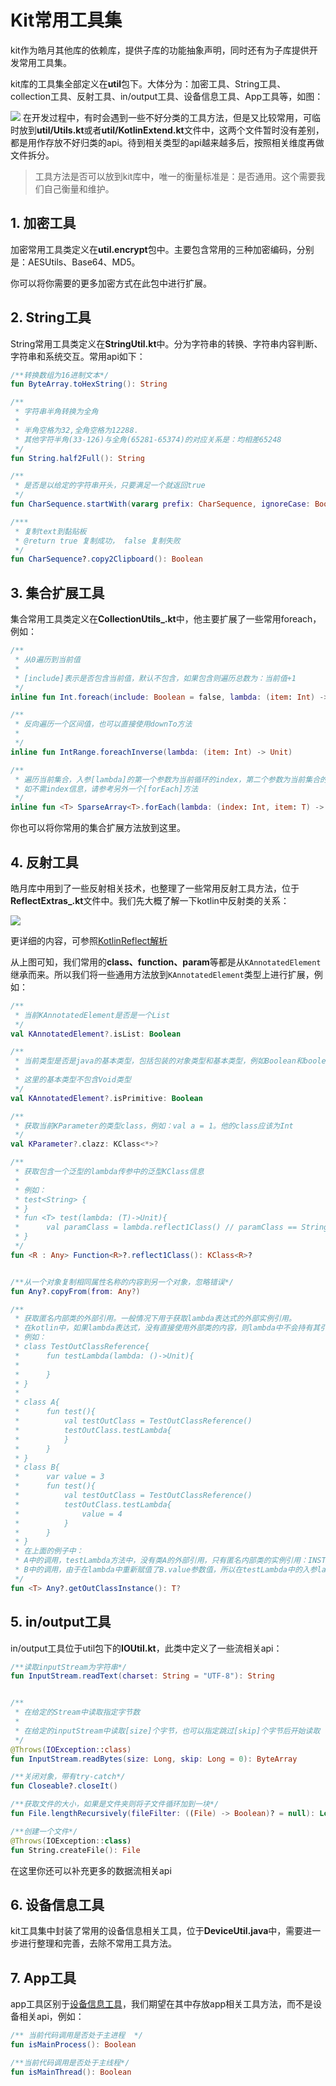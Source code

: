 # Kit常用工具集
kit作为皓月其他库的依赖库，提供子库的功能抽象声明，同时还有为子库提供开发常用工具集。

kit库的工具集全部定义在**util**包下。大体分为：加密工具、String工具、collection工具、反射工具、in/output工具、设备信息工具、App工具等，如图：

![](assets/app-皓月-kit.png)
在开发过程中，有时会遇到一些不好分类的工具方法，但是又比较常用，可临时放到**util/Utils.kt**或者**util/KotlinExtend.kt**文件中，这两个文件暂时没有差别，都是用作存放不好归类的api。待到相关类型的api越来越多后，按照相关维度再做文件拆分。

> 工具方法是否可以放到kit库中，唯一的衡量标准是：是否通用。这个需要我们自己衡量和维护。

## 1. 加密工具
加密常用工具类定义在**util.encrypt**包中。主要包含常用的三种加密编码，分别是：AESUtils、Base64、MD5。

你可以将你需要的更多加密方式在此包中进行扩展。

## 2. String工具
String常用工具类定义在**StringUtil.kt**中。分为字符串的转换、字符串内容判断、字符串和系统交互。常用api如下：
```kotlin
/**转换数组为16进制文本*/
fun ByteArray.toHexString(): String

/**
 * 字符串半角转换为全角
 *
 * 半角空格为32,全角空格为12288.
 * 其他字符半角(33-126)与全角(65281-65374)的对应关系是：均相差65248
 */
fun String.half2Full(): String

/**
 * 是否是以给定的字符串开头，只要满足一个就返回true
 */
fun CharSequence.startWith(vararg prefix: CharSequence, ignoreCase: Boolean = false): Boolean

/***
 * 复制text到黏贴板
 * @return true 复制成功， false 复制失败
 */
fun CharSequence?.copy2Clipboard(): Boolean
```

## 3. 集合扩展工具
集合常用工具类定义在**CollectionUtils_.kt**中，他主要扩展了一些常用foreach，例如：
```kotlin
/**
 * 从0遍历到当前值
 *
 * [include]表示是否包含当前值，默认不包含，如果包含则遍历总数为：当前值+1
 */
inline fun Int.foreach(include: Boolean = false, lambda: (item: Int) -> Unit)

/**
 * 反向遍历一个区间值，也可以直接使用downTo方法
 *
 */
inline fun IntRange.foreachInverse(lambda: (item: Int) -> Unit)

/**
 * 遍历当前集合，入参[lambda]的第一个参数为当前循环的index，第二个参数为当前集合的item对象。
 * 如不需index信息，请参考另外一个[forEach]方法
 */
inline fun <T> SparseArray<T>.forEach(lambda: (index: Int, item: T) -> Unit)
```

你也可以将你常用的集合扩展方法放到这里。

## 4. 反射工具
皓月库中用到了一些反射相关技术，也整理了一些常用反射工具方法，位于**ReflectExtras_.kt**文件中。我们先大概了解一下kotlin中反射类的关系：

![](assets/kotlin反射类图示例.png)

更详细的内容，可参照[KotlinReflect解析](https://www.processon.com/embed/5a2dfda6e4b0d8b7bf78d637)

从上图可知，我们常用的**class、function、param**等都是从`KAnnotatedElement`继承而来。所以我们将一些通用方法放到`KAnnotatedElement`类型上进行扩展，例如：
```kotlin
/**
 * 当前KAnnotatedElement是否是一个List
 */
val KAnnotatedElement?.isList: Boolean

/**
 * 当前类型是否是java的基本类型，包括包装的对象类型和基本类型，例如Boolean和boolean
 *
 * 这里的基本类型不包含Void类型
 */
val KAnnotatedElement?.isPrimitive: Boolean

/**
 * 获取当前KParameter的类型class，例如：val a = 1。他的class应该为Int
 */
val KParameter?.clazz: KClass<*>?

/**
 * 获取包含一个泛型的lambda传参中的泛型KClass信息
 *
 * 例如：
 * test<String> {
 * }
 * fun <T> test(lambda: (T)->Unit){
 *      val paramClass = lambda.reflect1Class() // paramClass == String::class
 * }
 */
fun <R : Any> Function<R>?.reflect1Class(): KClass<R>?


/**从一个对象复制相同属性名称的内容到另一个对象，忽略错误*/
fun Any?.copyFrom(from: Any?)

/**
 * 获取匿名内部类的外部引用。一般情况下用于获取lambda表达式的外部实例引用。
 * 在kotlin中，如果lambda表达式，没有直接使用外部类的内容，则lambda中不会持有其引用。
 * 例如：
 * class TestOutClassReference{
 *      fun testLambda(lambda: ()->Unit){
 *
 *      }
 * }
 *
 * class A{
 *      fun test(){
 *          val testOutClass = TestOutClassReference()
 *          testOutClass.testLambda{
 *          }
 *      }
 * }
 * class B{
 *      var value = 3
 *      fun test(){
 *          val testOutClass = TestOutClassReference()
 *          testOutClass.testLambda{
 *              value = 4
 *          }
 *      }
 * }
 * 在上面的例子中：
 * A中的调用，testLambda方法中，没有类A的外部引用，只有匿名内部类的实例引用：INSTANCE。使用此方法获取时，返回值为null。
 * B中的调用，由于在lambda中重新赋值了B.value参数值，所以在testLambda中的入参lambda会持有外部类B的实例引用，可以通过此方法获取到类B对象。
 */
fun <T> Any?.getOutClassInstance(): T?

```

## 5. in/output工具
in/output工具位于util包下的**IOUtil.kt**，此类中定义了一些流相关api：
```kotlin
/**读取inputStream为字符串*/
fun InputStream.readText(charset: String = "UTF-8"): String


/**
 * 在给定的Stream中读取指定字节数
 *
 * 在给定的inputStream中读取[size]个字节，也可以指定跳过[skip]个字节后开始读取
 */
@Throws(IOException::class)
fun InputStream.readBytes(size: Long, skip: Long = 0): ByteArray

/**关闭对象，带有try-catch*/
fun Closeable?.closeIt()

/**获取文件的大小，如果是文件夹则将子文件循环加到一块*/
fun File.lengthRecursively(fileFilter: ((File) -> Boolean)? = null): Long

/**创建一个文件*/
@Throws(IOException::class)
fun String.createFile(): File
```

在这里你还可以补充更多的数据流相关api

## 6. 设备信息工具
kit工具集中封装了常用的设备信息相关工具，位于**DeviceUtil.java**中，需要进一步进行整理和完善，去除不常用工具方法。

## 7. App工具
app工具区别于[设备信息工具](#设备信息工具)，我们期望在其中存放app相关工具方法，而不是设备相关api，例如：
```kotlin
/** 当前代码调用是否处于主进程  */
fun isMainProcess(): Boolean

/**当前代码调用是否处于主线程*/
fun isMainThread(): Boolean
```
